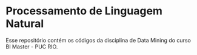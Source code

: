 # Processamento de Linguagem Natural

Esse repositório contém os códigos da disciplina de Data Mining do curso BI Master - PUC RIO.
